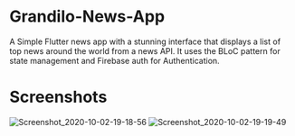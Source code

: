 # Grandilo-News-App
 A Simple Flutter news app with a stunning interface that displays a list of top news around the world from a news API. It uses the BLoC pattern for state management and Firebase auth for Authentication.

# Screenshots
![Screenshot_2020-10-02-19-18-56](https://user-images.githubusercontent.com/59749496/95032270-36529e80-06ba-11eb-8520-907a8bccc958.png)
![Screenshot_2020-10-02-19-19-49](https://user-images.githubusercontent.com/59749496/95032294-47031480-06ba-11eb-9a70-6b4ad0950c10.png)
